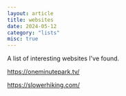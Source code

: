 ```yaml
---
layout: article
title: websites
date: 2024-05-12
category: "lists"
misc: true
---
```


A list of interesting websites I've found. 

https://oneminutepark.tv/

https://slowerhiking.com/

